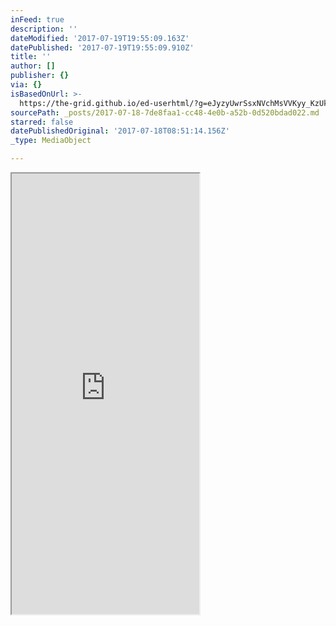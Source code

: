 ```yaml
---
inFeed: true
description: ''
dateModified: '2017-07-19T19:55:09.163Z'
datePublished: '2017-07-19T19:55:09.910Z'
title: ''
author: []
publisher: {}
via: {}
isBasedOnUrl: >-
  https://the-grid.github.io/ed-userhtml/?g=eJyzyUwrSsxNVchMsVVKyy_KzUktKdaFiCkpFBcl2ypllJQUFFvp68Nk9ZLzc8GcYv38bK-QshxjQ79ck8BEM8cAfXuITtuSolKgdjA7Kb8oJbXIVslASaE8M6Ukw1bJ0MBAVcnORh-i1g4AwmQsbw
sourcePath: _posts/2017-07-18-7de8faa1-cc48-4e0b-a52b-0d520bdad022.md
starred: false
datePublishedOriginal: '2017-07-18T08:51:14.156Z'
_type: MediaObject

---
```

<iframe src="https://the-grid.github.io/ed-userhtml/?g=eJzjsslMK0rMTVUoLkq2VcooKSkottLXT8svys1JLSnWS87PBXOK9fOzvULKcowN_XJNAhPNHAP0IfpsS4pKU9XKbA2VFMD8pPyilNQiWyUDJYXyzJSSDFslQwMDVSWFjNTM9IwSWyVzAwMlOxuoZjsuANtGKYQ" height="705" style=""></iframe>